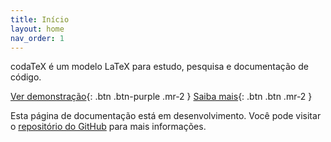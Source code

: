 ```yaml
---
title: Início
layout: home
nav_order: 1
---
```


codaTeX é um modelo LaTeX para estudo, pesquisa e documentação de código.

[Ver demonstração](https://github.com/jultty/codatex/blob/main/coda.pdf){: .btn .btn-purple .mr-2 }
[Saiba mais](/docs/sobre){: .btn .btn .mr-2 }

Esta página de documentação está em desenvolvimento. Você pode visitar
o [repositório do GitHub](https://github.com/jultty/codatex) para mais informações.
